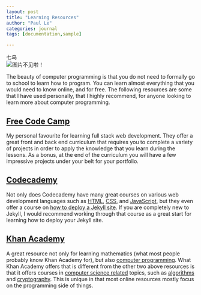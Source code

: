 ```yaml
---
layout: post
title: "Learning Resources"
author: "Paul Le"
categories: journal
tags: [documentation,sample]

---
```


七鸟  
![图片不见啦！](https://cdn.jsdelivr.net/gh/saltteemo/pic@master/%E8%A5%BF%E9%87%8E%E4%B8%83%E6%BF%91%20X%20%E6%96%8B%E8%97%A4%E9%A3%9E%E9%B8%9F.jpeg)  

The beauty of computer programming is that you do not need to formally go to school to learn how to program. You can learn almost everything that you would need to know online, and for free. The following resources are some that I have used personally, that I highly recommend, for anyone looking to learn more about computer programming.

## [Free Code Camp](https://www.freecodecamp.org/)

My personal favourite for learning full stack web development. They offer a great front and back end curriculum that requires you to complete a variety of projects in order to apply the knowledge that you learn during the lessons. As a bonus, at the end of the curriculum you will have a few impressive projects under your belt for your portfolio.

## [Codecademy](https://www.codecademy.com/)

Not only does Codecademy have many great courses on various web development languages such as [HTML](https://www.codecademy.com/learn/learn-html), [CSS](https://www.codecademy.com/learn/learn-css), and [JavaScript](https://www.codecademy.com/learn/introduction-to-javascript), but they even offer a course on [how to deploy a Jekyll site](https://www.codecademy.com/learn/deploy-a-website). If you are completely new to Jekyll, I would recommend working through that course as a great start for learning how to deploy your Jekyll site.

## [Khan Academy](https://www.khanacademy.org/)

A great resource not only for learning mathematics (what most people probably know Khan Academy for), but also [computer programming](https://www.khanacademy.org/computing/computer-programming). What Khan Academy offers that is different from the other two above resources is that it offers courses in [computer science related](https://www.khanacademy.org/computing/computer-science) topics, such as [algorithms](https://www.khanacademy.org/computing/computer-science/algorithms) and [cryptography](https://www.khanacademy.org/computing/computer-science/cryptography). This is unique in that most online resources mostly focus on the programming side of things.
